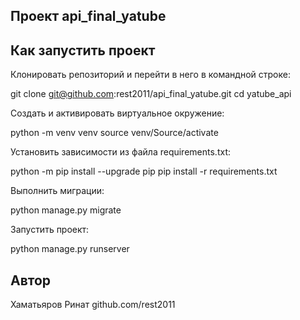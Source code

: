 ## Проект api_final_yatube

## Как запустить проект

Клонировать репозиторий и перейти в него в командной строке:

git clone git@github.com:rest2011/api_final_yatube.git
cd yatube_api

Cоздать и активировать виртуальное окружение:

python -m venv venv
source venv/Source/activate

Установить зависимости из файла requirements.txt:

python -m pip install --upgrade pip
pip install -r requirements.txt

Выполнить миграции:

python manage.py migrate

Запустить проект:

python manage.py runserver

## Автор 
Хаматьяров Ринат github.com/rest2011
